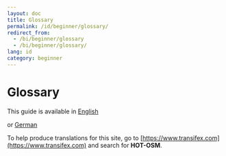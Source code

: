 ```yaml
---
layout: doc
title: Glossary
permalink: /id/beginner/glossary/
redirect_from:
  - /bi/beginner/glossary
  - /bi/beginner/glossary/
lang: id
category: beginner
---
```


Glossary
========

This guide is available in [English](/en/beginner/glossary/)

or [German](/de/beginner/glossary/)

To help produce translations for this site, go to [https://www.transifex.com](https://www.transifex.com) and search for **HOT-OSM**.
